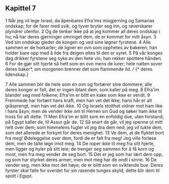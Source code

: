 ## Kapittel 7

1 Når jeg vil lege Israel, da åpenbares Efra'ims misgjerning og Samarias ondskap; for de farer med svik, og tyver bryter seg inn, og røverskarer plyndrer utenfor.
2 Og de tenker ikke på at jeg kommer all deres ondskap i hu; nå har deres gjerninger omringet dem, de er kommet for mitt åsyn.
3 Ved sin ondskap gleder de kongen og ved sine løgner fyrstene.
4 Alle sammen er de horkarler; de ligner en ovn som opphetes av bakeren; han holder bare opp med å ilde fra deigen eltes til den er syret.
5 På vår konges dag drikker fyrstene seg syke av den hete vin; han rekker spottere hånden.
6 For de gjør sitt hjerte så hett som en ovn mens de lurer; hele natten sover deres baker*, om morgenen brenner det som flammende ild. / {* deres lidenskap.}

7 Alle sammen blir de hete som en ovn og fortærer sine dommere; alle deres konger er falt, det er ingen iblant dem, som kaller på meg.
8 Efra'im blander seg med folkene; Efra'im er blitt en kake som ikke er vendt.
9 Fremmede har fortært hans kraft, men han vet det ikke; hans hår er alt gråsprengt, men han vet det ikke.
10 Og Israels stolthet vidner mot ham like i hans åsyn; men de vender ikke om til Herren sin Gud og søker ham ikke til tross for alt dette.
11 Men Efra'im er blitt som en enfoldig due, uten forstand; på Egypt kaller de, til Assur går de.
12 Så snart de går, vil jeg spenne ut mitt nett over dem; som himmelens fugler vil jeg dra dem ned; jeg vil tukte dem, som det allerede er forkynt for deres menighet.
13 Ve dem, at de flyktet bort fra meg! Ødeleggelse over dem, fordi de er falt fra meg! Jeg ville forløse dem, men de talte løgn imot meg.
14 De roper ikke til meg fra sitt hjerte, men ligger og hyler på sitt leie; de trenger seg sammen for å få korn og most, men fra meg vender de seg bort.
15 Det er jeg som har lært dem opp, og som har styrket deres armer; men mot meg har de ondt i sinne.
16 De vender seg, men ikke mot det høye; de er blitt som en sviktende bue. Deres fyrster skal falle for sverdet for sin rasende tunges skyld; dette blir dem til spott i Egypt.
